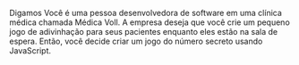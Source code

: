 Digamos Você é uma pessoa desenvolvedora de software em uma clínica médica chamada Médica Voll. A empresa deseja que você crie um pequeno jogo de adivinhação para seus pacientes enquanto eles estão na sala de espera. Então, você decide criar um jogo do número secreto usando JavaScript.

